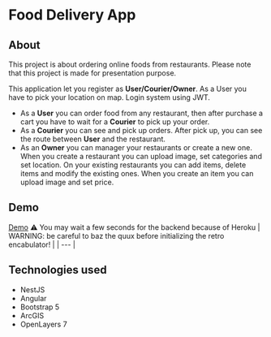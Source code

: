 # Food Delivery App

## About
This project is about ordering online foods from restaurants. Please note that this project is made for presentation purpose.

This application let you register as **User/Courier/Owner**. As a User you have to pick your location on map. Login system using JWT.
- As a **User** you can order food from any restaurant, then after purchase a cart you have to wait for a **Courier** to pick up your order.
- As a **Courier** you can see and pick up orders. After pick up, you can see the route between **User** and the restaurant.
- As an **Owner** you can manager your restaurants or create a new one. When you create a restaurant you can upload image, set categories and set location. On your existing restaurants you can add items, delete items and modify the existing ones. When you create an item you can upload image and set price.

## Demo
[Demo](https://mb-food-delivery-client.herokuapp.com)
:warning: You may wait a few seconds for the backend because of Heroku
| WARNING: be careful to baz the quux before initializing the retro encabulator! |
| --- |
## Technologies used
- NestJS
- Angular
- Bootstrap 5
- ArcGIS
- OpenLayers 7
